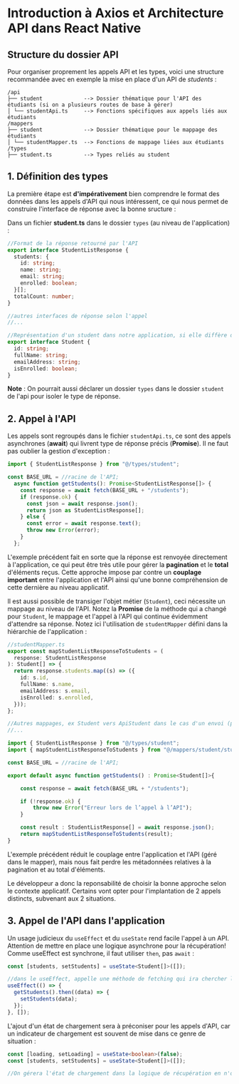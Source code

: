# Introduction à Axios et Architecture API dans React Native

## Structure du dossier API

Pour organiser proprement les appels API et les types, voici une structure recommandée avec en exemple la mise en place d'un API de _students_ :

```
/api
├── student             --> Dossier thématique pour l'API des étudiants (si on a plusieurs routes de base à gérer)
│ └── studentApi.ts     --> Fonctions spécifiques aux appels liés aux étudiants
/mappers
├── student             --> Dossier thématique pour le mappage des étudiants
│ └── studentMapper.ts  --> Fonctions de mappage liées aux étudiants
/types
├── student.ts          --> Types reliés au student
```

## 1. Définition des types

La première étape est **d'impérativement** bien comprendre le format des données dans les appels d'API qui nous intéressent, ce qui nous permet de construire l'interface de réponse avec la bonne sructure :

Dans un fichier **student.ts** dans le dossier `types` (au niveau de l'application) :

```ts
//Format de la réponse retourné par l'API
export interface StudentListResponse {
  students: {
    id: string;
    name: string;
    email: string;
    enrolled: boolean;
  }[];
  totalCount: number;
}

//autres interfaces de réponse selon l'appel
//...

//Représentation d'un student dans notre application, si elle diffère de celle de l'API
export interface Student {
  id: string;
  fullName: string;
  emailAddress: string;
  isEnrolled: boolean;
}
```

**Note** : On pourrait aussi déclarer un dossier `types` dans le dossier `student` de l'api pour isoler le type de réponse.

## 2. Appel à l'API

Les appels sont regroupés dans le fichier `studentApi.ts`, ce sont des appels asynchrones (**await**) qui livrent type de réponse précis (**Promise**). Il ne faut pas oublier la gestion d'exception :

```ts
import { StudentListResponse } from "@/types/student";

const BASE_URL = //racine de l'API;
  async function getStudents(): Promise<StudentListResponse[]> {
    const response = await fetch(BASE_URL + "/students");
    if (response.ok) {
      const json = await response.json();
      return json as StudentListResponse[];
    } else {
      const error = await response.text();
      throw new Error(error);
    }
  };
```

L'exemple précédent fait en sorte que la réponse est renvoyée directement à l'application, ce qui peut être très utile pour gérer la **pagination** et le **total** d'éléments reçus. Cette approche impose par contre un **couplage important** entre l'application et l'API ainsi qu'une bonne compréhension de cette dernière au niveau applicatif.

Il est aussi possible de transiger l'objet métier (`Student`), ceci nécessite un mappage au niveau de l'API. Notez la **Promise** de la méthode qui a changé pour `Student`, le mappage et l'appel à l'API qui continue évidemment d'attendre sa réponse. Notez ici l'utilisation de `studentMapper` défini dans la hiérarchie de l'application :

```ts
//studentMapper.ts
export const mapStudentListResponseToStudents = (
  response: StudentListResponse
): Student[] => {
  return response.students.map((s) => ({
    id: s.id,
    fullName: s.name,
    emailAddress: s.email,
    isEnrolled: s.enrolled,
  }));
};

//Autres mappages, ex Student vers ApiStudent dans le cas d'un envoi (post)
//...
```

```ts
import { StudentListResponse } from "@/types/student";
import { mapStudentListResponseToStudents } from "@/mappers/student/studentMapper";

const BASE_URL = //racine de l'API;

export default async function getStudents() : Promise<Student[]>{

    const response = await fetch(BASE_URL + "/students");

    if (!response.ok) {
        throw new Error("Erreur lors de l’appel à l’API");
    }

    const result : StudentListResponse[] = await response.json();
    return mapStudentListResponseToStudents(result);
}
```

L'exemple précédent réduit le couplage entre l'application et l'API (géré dans le mapper), mais nous fait perdre les métadonnées relatives à la pagination et au total d'éléments.

Le développeur a donc la reponsabilité de choisir la bonne approche selon le contexte applicatif. Certains vont opter pour l'implantation de 2 appels distincts, subvenant aux 2 situations.

## 3. Appel de l'API dans l'application

Un usage judicieux du `useEffect` et du `useState` rend facile l'appel à un API. Attention de mettre en place une logique asynchrone pour la récupération! Comme useEffect est synchrone, il faut utiliser `then`, pas `await` :

```ts
const [students, setStudents] = useState<Student[]>([]);

//dans le useEffect, appelle une méthode de fetching qui ira chercher les étudiants :
useEffect(() => {
  getStudents().then((data) => {
    setStudents(data);
  });
}, []);
```

L'ajout d'un état de chargement sera à préconiser pour les appels d'API, car un indicateur de chargement est souvent de mise dans ce genre de situation :

```ts
const [loading, setLoading] = useState<boolean>(false);
const [students, setStudents] = useState<Student[]>([]);

//On gérera l'état de chargement dans la logique de récupération en n'oubliant pas de le terminer en cas d'erreur !
```
